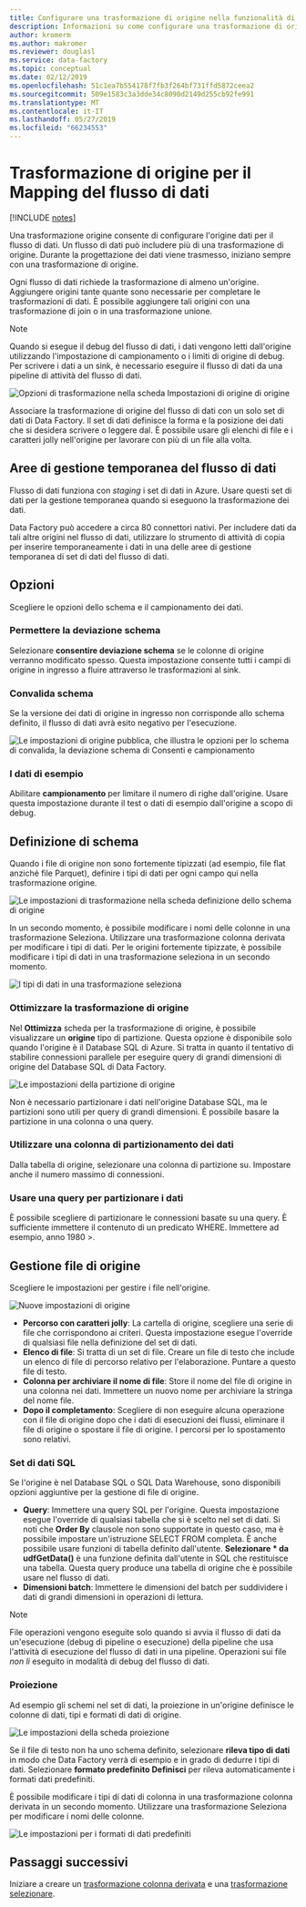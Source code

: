 ```yaml
---
title: Configurare una trasformazione di origine nella funzionalità di Mapping del flusso di dati di Azure Data Factory
description: Informazioni su come configurare una trasformazione di origine nel flusso di dati di Mapping.
author: kromerm
ms.author: makromer
ms.reviewer: douglasl
ms.service: data-factory
ms.topic: conceptual
ms.date: 02/12/2019
ms.openlocfilehash: 51c1ea7b554178f7fb3f264bf731ffd5872ceea2
ms.sourcegitcommit: 509e1583c3a3dde34c8090d2149d255cb92fe991
ms.translationtype: MT
ms.contentlocale: it-IT
ms.lasthandoff: 05/27/2019
ms.locfileid: "66234553"
---
```

# <a name="source-transformation-for-mapping-data-flow"></a>Trasformazione di origine per il Mapping del flusso di dati 

[!INCLUDE [notes](../../includes/data-factory-data-flow-preview.md)]

Una trasformazione origine consente di configurare l'origine dati per il flusso di dati. Un flusso di dati può includere più di una trasformazione di origine. Durante la progettazione dei dati viene trasmesso, iniziano sempre con una trasformazione di origine.

Ogni flusso di dati richiede la trasformazione di almeno un'origine. Aggiungere origini tante quante sono necessarie per completare le trasformazioni di dati. È possibile aggiungere tali origini con una trasformazione di join o in una trasformazione unione.

> [!NOTE]
> Quando si esegue il debug del flusso di dati, i dati vengono letti dall'origine utilizzando l'impostazione di campionamento o i limiti di origine di debug. Per scrivere i dati a un sink, è necessario eseguire il flusso di dati da una pipeline di attività del flusso di dati. 

![Opzioni di trasformazione nella scheda Impostazioni di origine di origine](media/data-flow/source.png "origine")

Associare la trasformazione di origine del flusso di dati con un solo set di dati di Data Factory. Il set di dati definisce la forma e la posizione dei dati che si desidera scrivere o leggere dal. È possibile usare gli elenchi di file e i caratteri jolly nell'origine per lavorare con più di un file alla volta.

## <a name="data-flow-staging-areas"></a>Aree di gestione temporanea del flusso di dati

Flusso di dati funziona con *staging* i set di dati in Azure. Usare questi set di dati per la gestione temporanea quando si eseguono la trasformazione dei dati. 

Data Factory può accedere a circa 80 connettori nativi. Per includere dati da tali altre origini nel flusso di dati, utilizzare lo strumento di attività di copia per inserire temporaneamente i dati in una delle aree di gestione temporanea di set di dati del flusso di dati.

## <a name="options"></a>Opzioni

Scegliere le opzioni dello schema e il campionamento dei dati.

### <a name="allow-schema-drift"></a>Permettere la deviazione schema
Selezionare **consentire deviazione schema** se le colonne di origine verranno modificato spesso. Questa impostazione consente tutti i campi di origine in ingresso a fluire attraverso le trasformazioni al sink.

### <a name="validate-schema"></a>Convalida schema

Se la versione dei dati di origine in ingresso non corrisponde allo schema definito, il flusso di dati avrà esito negativo per l'esecuzione.

![Le impostazioni di origine pubblica, che illustra le opzioni per lo schema di convalida, la deviazione schema di Consenti e campionamento](media/data-flow/source1.png "1 di origine pubblica")

### <a name="sample-the-data"></a>I dati di esempio
Abilitare **campionamento** per limitare il numero di righe dall'origine. Usare questa impostazione durante il test o dati di esempio dall'origine a scopo di debug.

## <a name="define-schema"></a>Definizione di schema

Quando i file di origine non sono fortemente tipizzati (ad esempio, file flat anziché file Parquet), definire i tipi di dati per ogni campo qui nella trasformazione origine.  

![Le impostazioni di trasformazione nella scheda definizione dello schema di origine](media/data-flow/source2.png "2 di origine")

In un secondo momento, è possibile modificare i nomi delle colonne in una trasformazione Seleziona. Utilizzare una trasformazione colonna derivata per modificare i tipi di dati. Per le origini fortemente tipizzate, è possibile modificare i tipi di dati in una trasformazione seleziona in un secondo momento. 

![I tipi di dati in una trasformazione seleziona](media/data-flow/source003.png "i tipi di dati")

### <a name="optimize-the-source-transformation"></a>Ottimizzare la trasformazione di origine

Nel **Ottimizza** scheda per la trasformazione di origine, è possibile visualizzare un **origine** tipo di partizione. Questa opzione è disponibile solo quando l'origine è il Database SQL di Azure. Si tratta in quanto il tentativo di stabilire connessioni parallele per eseguire query di grandi dimensioni di origine del Database SQL di Data Factory.

![Le impostazioni della partizione di origine](media/data-flow/sourcepart2.png "partizionamento")

Non è necessario partizionare i dati nell'origine Database SQL, ma le partizioni sono utili per query di grandi dimensioni. È possibile basare la partizione in una colonna o una query.

### <a name="use-a-column-to-partition-data"></a>Utilizzare una colonna di partizionamento dei dati

Dalla tabella di origine, selezionare una colonna di partizione su. Impostare anche il numero massimo di connessioni.

### <a name="use-a-query-to-partition-data"></a>Usare una query per partizionare i dati

È possibile scegliere di partizionare le connessioni basate su una query. È sufficiente immettere il contenuto di un predicato WHERE. Immettere ad esempio, anno 1980 >.

## <a name="source-file-management"></a>Gestione file di origine

Scegliere le impostazioni per gestire i file nell'origine. 

![Nuove impostazioni di origine](media/data-flow/source2.png "nuove impostazioni")

* **Percorso con caratteri jolly**: La cartella di origine, scegliere una serie di file che corrispondono ai criteri. Questa impostazione esegue l'override di qualsiasi file nella definizione del set di dati.
* **Elenco di file**: Si tratta di un set di file. Creare un file di testo che include un elenco di file di percorso relativo per l'elaborazione. Puntare a questo file di testo.
* **Colonna per archiviare il nome di file**: Store il nome del file di origine in una colonna nei dati. Immettere un nuovo nome per archiviare la stringa del nome file.
* **Dopo il completamento**: Scegliere di non eseguire alcuna operazione con il file di origine dopo che i dati di esecuzioni dei flussi, eliminare il file di origine o spostare il file di origine. I percorsi per lo spostamento sono relativi.

### <a name="sql-datasets"></a>Set di dati SQL

Se l'origine è nel Database SQL o SQL Data Warehouse, sono disponibili opzioni aggiuntive per la gestione di file di origine.

* **Query**: Immettere una query SQL per l'origine. Questa impostazione esegue l'override di qualsiasi tabella che si è scelto nel set di dati. Si noti che **Order By** clausole non sono supportate in questo caso, ma è possibile impostare un'istruzione SELECT FROM completa. È anche possibile usare funzioni di tabella definito dall'utente. **Selezionare * da udfGetData()** è una funzione definita dall'utente in SQL che restituisce una tabella. Questa query produce una tabella di origine che è possibile usare nel flusso di dati.
* **Dimensioni batch**: Immettere le dimensioni del batch per suddividere i dati di grandi dimensioni in operazioni di lettura.

> [!NOTE]
> File operazioni vengono eseguite solo quando si avvia il flusso di dati da un'esecuzione (debug di pipeline o esecuzione) della pipeline che usa l'attività di esecuzione del flusso di dati in una pipeline. Operazioni sui file *non li* eseguito in modalità di debug del flusso di dati.

### <a name="projection"></a>Proiezione

Ad esempio gli schemi nel set di dati, la proiezione in un'origine definisce le colonne di dati, tipi e formati di dati di origine. 

![Le impostazioni della scheda proiezione](media/data-flow/source3.png "proiezione")

Se il file di testo non ha uno schema definito, selezionare **rileva tipo di dati** in modo che Data Factory verrà di esempio e in grado di dedurre i tipi di dati. Selezionare **formato predefinito Definisci** per rileva automaticamente i formati dati predefiniti. 

È possibile modificare i tipi di dati di colonna in una trasformazione colonna derivata in un secondo momento. Utilizzare una trasformazione Seleziona per modificare i nomi delle colonne.

![Le impostazioni per i formati di dati predefiniti](media/data-flow/source2.png "i formati predefiniti")

## <a name="next-steps"></a>Passaggi successivi

Iniziare a creare un [trasformazione colonna derivata](data-flow-derived-column.md) e una [trasformazione selezionare](data-flow-select.md).
